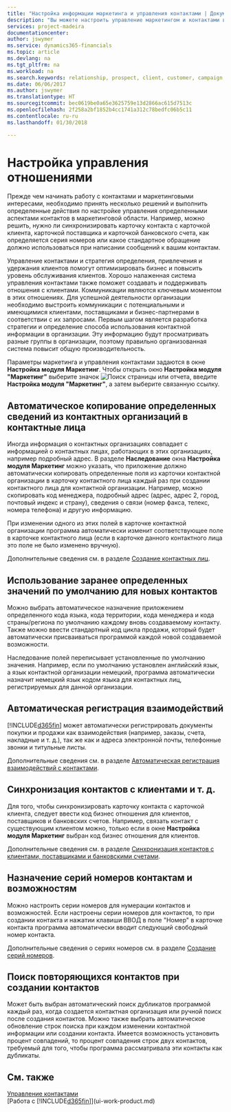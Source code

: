 ```yaml
---
title: "Настройка информации маркетинга и управления контактами | Документы Майкрософт"
description: "Вы можете настроить управление маркетингом и контактами в Financials для оптимизации отношений с потенциальными и текущими клиентами и повышения качества кампаний и рекламных акций."
services: project-madeira
documentationcenter: 
author: jswymer
ms.service: dynamics365-financials
ms.topic: article
ms.devlang: na
ms.tgt_pltfrm: na
ms.workload: na
ms.search.keywords: relationship, prospect, client, customer, campaign, promo
ms.date: 06/06/2017
ms.author: jswymer
ms.translationtype: HT
ms.sourcegitcommit: bec0619be0a65e3625759e13d2866ac615d7513c
ms.openlocfilehash: 2f258a2bf1852b4cc1741a312c78bedfc06b5c11
ms.contentlocale: ru-ru
ms.lasthandoff: 01/30/2018

---
```

# <a name="setting-up-relationship-management"></a>Настройка управления отношениями
Прежде чем начинать работу с контактами и маркетинговыми интересами, необходимо принять несколько решений и выполнить определенные действия по настройке управления определенными аспектами контактов в маркетинговой области. Например, можно решить, нужно ли синхронизировать карточку контакта с карточкой клиента, карточкой поставщика и карточкой банковского счета, как определяется серия номеров или какое стандартное обращение должно использоваться при написании сообщений к вашим контактам.

Управление контактами и стратегия определения, привлечения и удержания клиентов помогут оптимизировать бизнес и повысить уровень обслуживания клиентов. Хорошо налаженная система управления контактами также поможет создавать и поддерживать отношения с клиентами. Коммуникации являются ключевым моментом в этих отношениях. Для успешной деятельности организации необходимо выстроить коммуникации с потенциальными и имеющимися клиентами, поставщиками и бизнес-партнерами в соответствии с их запросами. Первым шагом является разработка стратегии и определение способа использования контактной информации в организации. Эту информацию будут просматривать разные группы в организации, поэтому правильно организованная система повысит общую производительность.

Параметры маркетинга и управления контактами задаются в окне **Настройка модуля Маркетинг**. Чтобы открыть окно **Настройка модуля "Маркетинг"** выберите значок ![Поиск страницы или отчета](media/ui-search/search_small.png "Значок поиска страницы или отчета"), введите **Настройка модуля "Маркетинг"**, а затем выберите связанную ссылку.

## <a name="automatically-copying-specific-information-from-the-contact-companies-to-the-contact-persons"></a>Автоматическое копирование определенных сведений из контактных организаций в контактные лица
Иногда информация о контактных организациях совпадает с информацией о контактных лицах, работающих в этих организациях, например подробный адрес. В разделе **Наследование** окна **Настройка модуля Маркетинг** можно указать, что приложение должно автоматически копировать определенные поля из карточки контактной организации в карточку контактного лица каждый раз при создании контактного лица для контактной организации. Например, можно скопировать код менеджера, подробный адрес (адрес, адрес 2, город, почтовый индекс и страну), сведения о связи (номер факса, телекс, номера телефона) и другую информацию.

При изменении одного из этих полей в карточке контактной организации программа автоматически изменит соответствующее поле в карточке контактного лица (если в карточке данного контактного лица это поле не было изменено вручную).

Дополнительные сведения см. в разделе [Создание контактных лиц](marketing-how-create-contact-persons.md).

## <a name="using-predefined-defaults-on-new-contacts"></a>Использование заранее определенных значений по умолчанию для новых контактов
Можно выбрать автоматическое назначение приложением определенного кода языка, кода территории, кода менеджера и кода страны/региона по умолчанию каждому вновь создаваемому контакту. Также можно ввести стандартный код цикла продажи, который будет автоматически присваиваться программой каждой новой создаваемой возможности.

Наследование полей переписывает установленные по умолчанию значения. Например, если по умолчанию установлен английский язык, а язык контактной организации немецкий, программа автоматически назначит немецкий язык кодом языка для контактных лиц, регистрируемых для данной организации.

<!--You can also setup a default salutation that the program automatically assigns to your contacts. You can use these salutations in your interaction template attachments (for example, Microsoft Word documents). When setting up a default salutation, you can enter a salutation text and a salutation format. For example, if the salutation text is Dear, and the salutation format is Salutation Text + Title + Name, the program will automatically enter Dear Mr. John Smith as a salutation for a contact called John Smith.-->

## <a name="automatically-recording-interactions"></a>Автоматическая регистрация взаимодействий
[!INCLUDE[d365fin](includes/d365fin_md.md)] может автоматически регистрировать документы покупки и продажи как взаимодействия (например, заказы, счета, накладные и т. д.), так же как и адреса электронной почты, телефонные звонки и титульные листы.

Дополнительные сведения см. в разделе [Автоматическая регистрация взаимодействий с контактами](marketing-auto-record-interactions.md).

## <a name="synchronizing-contacts-with-customers-and-more"></a>Синхронизация контактов с клиентами и т. д.
Для того, чтобы синхронизировать карточку контакта с карточкой клиента, следует ввести код бизнес отношения для клиентов, поставщиков и банковских счетов. Например, связать контакт с существующим клиентом можно, только если в окне **Настройка модуля Маркетинг** выбран код бизнес отношения для клиентов.

Дополнительные сведения см. в разделе [Синхронизация контактов с клиентами, поставщиками и банковскими счетами](marketing-synchronize-contacts-customers-vendors-bank-accounts.md).

## <a name="assigning-a-number-series-to-contacts-and-opportunities"></a>Назначение серий номеров контактам и возможностям
Можно настроить серии номеров для нумерации контактов и возможностей. Если настроены серии номеров для контактов, то при создании контакта и нажатии клавиши ВВОД в поле "Номер" в карточке контакта программа автоматически вводит следующий свободный номер контакта.

Дополнительные сведения о сериях номеров см. в разделе [Создание серий номеров](ui-create-number-series.md).

## <a name="searching-for-duplicate-contacts-when-contacts-are-created"></a>Поиск повторяющихся контактов при создании контактов
Может быть выбран автоматический поиск дубликатов программой каждый раз, когда создается контактная организация или ручной поиск после создания контактов. Можно также выбрать автоматическое обновление строк поиска при каждом изменении контактной информации или создании контакта. Имеется возможность установить процент совпадений, то процент совпадения строк двух контактов, требуемый для того, чтобы программа рассматривала эти контакты как дубликаты.

## <a name="see-also"></a>См. также
[Управление контактами](marketing-contacts.md)  
[Работа с [!INCLUDE[d365fin](includes/d365fin_md.md)]](ui-work-product.md)  

